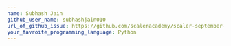 ```yaml
---
name: Subhash Jain
github_user_name: subhashjain010
url_of_github_issue: https://github.com/scaleracademy/scaler-september-open-source-challenge/issues/101
your_favroite_programming_language: Python
---
```

